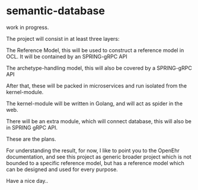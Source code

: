 # semantic-database

work in progress.

The project will consist in at least three layers:

The Reference Model, this will be used to construct a reference model in OCL. It will be contained by an SPRING-gRPC API

The archetype-handling model, this will also be covered by a SPRING-gRPC API

After that, these will be packed in microservices and run isolated from the kernel-module.

The kernel-module will be written in Golang, and will act as spider in the web.

There will be an extra module, which will connect database, this will also be in SPRING gRPC API.

These are the plans.

For understanding the result, for now, I like to point you to the OpenEhr documentation, and see this project as generic broader project which is not bounded to a specific reference model, but has a reference model which can be designed and used for every purpose.

Have a nice day..
